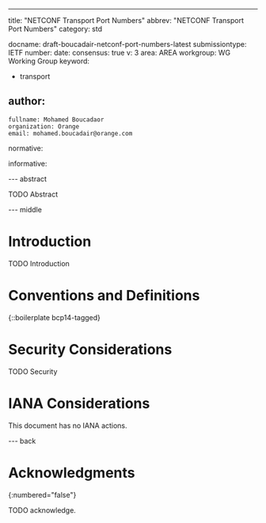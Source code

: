 ---
title: "NETCONF Transport Port Numbers"
abbrev: "NETCONF Transport Port Numbers"
category: std

docname: draft-boucadair-netconf-port-numbers-latest
submissiontype: IETF
number:
date:
consensus: true
v: 3
area: AREA
workgroup: WG Working Group
keyword:
 - transport


author:
 -
    fullname: Mohamed Boucadaor
    organization: Orange
    email: mohamed.boucadair@orange.com

normative:

informative:


--- abstract

TODO Abstract


--- middle

# Introduction

TODO Introduction


# Conventions and Definitions

{::boilerplate bcp14-tagged}


# Security Considerations

TODO Security


# IANA Considerations

This document has no IANA actions.


--- back

# Acknowledgments
{:numbered="false"}

TODO acknowledge.
